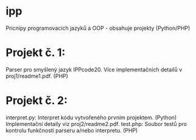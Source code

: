 # ipp
Pricnipy programovacích jazyků a OOP - obsahuje projekty (Python/PHP)

# Projekt č. 1: 
Parser pro smyšlený jazyk IPPcode20. Více implementačních detailů v proj1/readme1.pdf. (PHP)

# Projekt č. 2: 
interpret.py: Interpret kódu vytvořeného prvním projektem. (Python) Implementační detaily viz proj2/readme2.pdf. 
test.php: Soubor testů pro kontrolu funkčnosti parseru a/nebo interpretu. (PHP)
